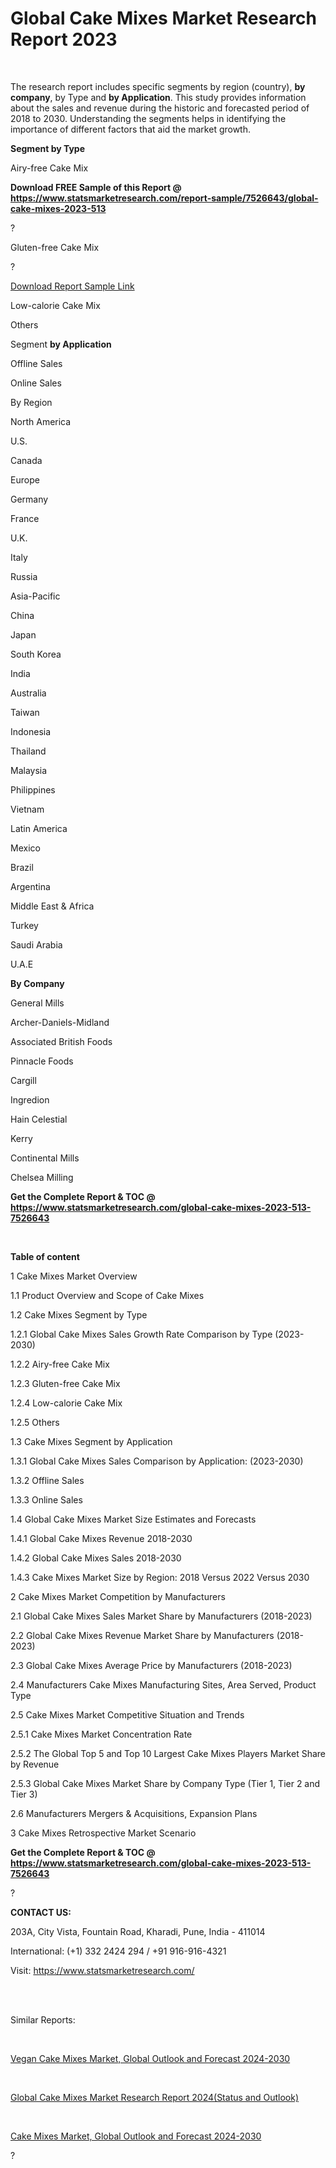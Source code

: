 <h1>Global Cake Mixes Market Research Report 2023</h1><br/><p>The research report includes specific segments by region (country), <strong>by company</strong>, by Type and <strong>by Application</strong>. This study provides information about the sales and revenue during the historic and forecasted period of 2018 to 2030. Understanding the segments helps in identifying the importance of different factors that aid the market growth.</p>
 
 
 
 <p><strong>Segment by Type</strong></p>
 
 
 
 <p>Airy-free Cake Mix</p>
 
 
 
 <div><b>Download FREE Sample of this Report @ <a href="https://www.statsmarketresearch.com/download-free-sample/7526643/global-cake-mixes-2023-513">https://www.statsmarketresearch.com/report-sample/7526643/global-cake-mixes-2023-513</a></b></div>
 
 
 
 <p>? </p>
 
 
 
 <p>Gluten-free Cake Mix</p>
 
 
 
 <p>? </p>
 
 
 
 <p><a href="https://www.statsmarketresearch.com/download-free-sample/7526643/global-cake-mixes-2023-513">Download Report Sample Link</a></p>
 
 
 
 <p>Low-calorie Cake Mix</p>
 
 
 
 <p>Others</p>
 
 
 
 <p>Segment <strong>by Application</strong></p>
 
 
 
 <p>Offline Sales</p>
 
 
 
 <p>Online Sales</p>
 
 
 
 <p>By Region</p>
 
 
 
 <p>North America</p>
 
 
 
 <p>U.S.</p>
 
 
 
 <p>Canada</p>
 
 
 
 <p>Europe</p>
 
 
 
 <p>Germany</p>
 
 
 
 <p>France</p>
 
 
 
 <p>U.K.</p>
 
 
 
 <p>Italy</p>
 
 
 
 <p>Russia</p>
 
 
 
 <p>Asia-Pacific</p>
 
 
 
 <p>China</p>
 
 
 
 <p>Japan</p>
 
 
 
 <p>South Korea</p>
 
 
 
 <p>India</p>
 
 
 
 <p>Australia</p>
 
 
 
 <p>Taiwan</p>
 
 
 
 <p>Indonesia</p>
 
 
 
 <p>Thailand</p>
 
 
 
 <p>Malaysia</p>
 
 
 
 <p>Philippines</p>
 
 
 
 <p>Vietnam</p>
 
 
 
 <p>Latin America</p>
 
 
 
 <p>Mexico</p>
 
 
 
 <p>Brazil</p>
 
 
 
 <p>Argentina</p>
 
 
 
 <p>Middle East & Africa</p>
 
 
 
 <p>Turkey</p>
 
 
 
 <p>Saudi Arabia</p>
 
 
 
 <p>U.A.E</p>
 
 
 
 <p><strong>By Company</strong></p>
 
 
 
 <p>General Mills</p>
 
 
 
 <p>Archer-Daniels-Midland</p>
 
 
 
 <p>Associated British Foods</p>
 
 
 
 <p>Pinnacle Foods</p>
 
 
 
 <p>Cargill</p>
 
 
 
 <p>Ingredion</p>
 
 
 
 <p>Hain Celestial</p>
 
 
 
 <p>Kerry</p>
 
 
 
 <p>Continental Mills</p>
 
 
 
 <p>Chelsea Milling</p>
 
 
 
 <div><b>Get the Complete Report & TOC @ <a href="https://www.statsmarketresearch.com/global-cake-mixes-2023-513-7526643">https://www.statsmarketresearch.com/global-cake-mixes-2023-513-7526643</a></b></div>
 
 
 
 <p><br />
 
 <b>Table of content</b></p>
 
 
 
 <p>1 Cake Mixes Market Overview<br />
 
 1.1 Product Overview and Scope of Cake Mixes<br />
 
 1.2 Cake Mixes Segment by Type<br />
 
 1.2.1 Global Cake Mixes Sales Growth Rate Comparison by Type (2023-2030)<br />
 
 1.2.2 Airy-free Cake Mix<br />
 
 1.2.3 Gluten-free Cake Mix<br />
 
 1.2.4 Low-calorie Cake Mix<br />
 
 1.2.5 Others<br />
 
 1.3 Cake Mixes Segment by Application<br />
 
 1.3.1 Global Cake Mixes Sales Comparison by Application: (2023-2030)<br />
 
 1.3.2 Offline Sales<br />
 
 1.3.3 Online Sales<br />
 
 1.4 Global Cake Mixes Market Size Estimates and Forecasts<br />
 
 1.4.1 Global Cake Mixes Revenue 2018-2030<br />
 
 1.4.2 Global Cake Mixes Sales 2018-2030<br />
 
 1.4.3 Cake Mixes Market Size by Region: 2018 Versus 2022 Versus 2030<br />
 
 2 Cake Mixes Market Competition by Manufacturers<br />
 
 2.1 Global Cake Mixes Sales Market Share by Manufacturers (2018-2023)<br />
 
 2.2 Global Cake Mixes Revenue Market Share by Manufacturers (2018-2023)<br />
 
 2.3 Global Cake Mixes Average Price by Manufacturers (2018-2023)<br />
 
 2.4 Manufacturers Cake Mixes Manufacturing Sites, Area Served, Product Type<br />
 
 2.5 Cake Mixes Market Competitive Situation and Trends<br />
 
 2.5.1 Cake Mixes Market Concentration Rate<br />
 
 2.5.2 The Global Top 5 and Top 10 Largest Cake Mixes Players Market Share by Revenue<br />
 
 2.5.3 Global Cake Mixes Market Share by Company Type (Tier 1, Tier 2 and Tier 3)<br />
 
 2.6 Manufacturers Mergers & Acquisitions, Expansion Plans<br />
 
 3 Cake Mixes Retrospective Market Scenario</p>
 
 
 
 <div><b>Get the Complete Report & TOC @ <a href="https://www.statsmarketresearch.com/global-cake-mixes-2023-513-7526643">https://www.statsmarketresearch.com/global-cake-mixes-2023-513-7526643</a></b></div>
 
 
 
 <p>? </p>
 
 
 
 <p><b>CONTACT US:</b><br />
 
 203A, City Vista, Fountain Road, Kharadi, Pune, India - 411014<br />
 
 International: (+1) 332 2424 294 / +91 916-916-4321<br />
 
 Visit: <a href="https://www.statsmarketresearch.com/">https://www.statsmarketresearch.com/</a><br />
 
 <br />
 
 <br />
 
 Similar Reports:<br />
 
 <br />
 
 <a href="https://www.statsmarketresearch.com/global-vegan-cake-mixes-forecast-2024-2030-842-7959544">Vegan Cake Mixes Market, Global Outlook and Forecast 2024-2030</a><br />
 
 <br />
 
 <a href="https://www.statsmarketresearch.com/global-cake-mixes-2024-783-7938553">Global Cake Mixes Market Research Report 2024(Status and Outlook)</a><br />
 
 <br />
 
 <a href="https://www.statsmarketresearch.com/global-cake-mixes-forecast-2024-2030-874-7898894">Cake Mixes Market, Global Outlook and Forecast 2024-2030</a><br />
 
 ? </p>